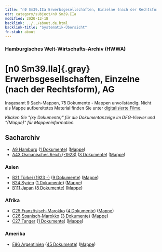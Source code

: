 ```yaml
---
title: "n0 Sm39.IIa Erwerbsgesellschaften, Einzelne (nach der Rechtsform), AG"
etr: category/subject/n0 Sm39.IIa
modified: 2020-12-18
backlink: ../../about.de.html
backlink-title: "Systematik-Übersicht"
fn-stub: about
---
```


### Hamburgisches Welt-Wirtschafts-Archiv (HWWA)
# [n0 Sm39.IIa]{.gray}&#8201; Erwerbsgesellschaften, Einzelne (nach der Rechtsform), AG&#160; 




Insgesamt 9 Sach-Mappen, 75 Dokumente - Mappen unvollständig.
Nicht als Mappe aufbereitetes Material finden Sie unter [digitalisierte Filme](/film/h1_sh).

_Klicken Sie "(xy Dokumente)" für die Dokumentanzeige im DFG-Viewer und "(Mappe)" für Mappeninformation._

## Sacharchiv



- [A9 Hamburg](../../../geo/about.de.html#A9) (<a href="https://dfg-viewer.de/show/?tx_dlf[id]=https://pm20.zbw.eu/mets/sh/1409xx/140905/1458xx/145841/public.mets.de.xml" target="_blank">1 Dokumente</a>) ([Mappe](http://purl.org/pressemappe20/folder/sh/140905,145841))
- [A43 Osmanisches Reich (-1923)](../../../geo/about.de.html#A43) (<a href="https://dfg-viewer.de/show/?tx_dlf[id]=https://pm20.zbw.eu/mets/sh/1410xx/141034/1458xx/145841/public.mets.de.xml" target="_blank">3 Dokumente</a>) ([Mappe](http://purl.org/pressemappe20/folder/sh/141034,145841))

### Asien

- [B21 Türkei (1923 -)](../../../geo/about.de.html#B21) (<a href="https://dfg-viewer.de/show/?tx_dlf[id]=https://pm20.zbw.eu/mets/sh/1411xx/141111/1458xx/145841/public.mets.de.xml" target="_blank">9 Dokumente</a>) ([Mappe](http://purl.org/pressemappe20/folder/sh/141111,145841))
- [B24 Syrien](../../../geo/about.de.html#B24) (<a href="https://dfg-viewer.de/show/?tx_dlf[id]=https://pm20.zbw.eu/mets/sh/1411xx/141114/1458xx/145841/public.mets.de.xml" target="_blank">1 Dokumente</a>) ([Mappe](http://purl.org/pressemappe20/folder/sh/141114,145841))
- [B111 Japan](../../../geo/about.de.html#B111) (<a href="https://dfg-viewer.de/show/?tx_dlf[id]=https://pm20.zbw.eu/mets/sh/1412xx/141272/1458xx/145841/public.mets.de.xml" target="_blank">8 Dokumente</a>) ([Mappe](http://purl.org/pressemappe20/folder/sh/141272,145841))

### Afrika

- [C25 Französisch-Marokko](../../../geo/about.de.html#C25) (<a href="https://dfg-viewer.de/show/?tx_dlf[id]=https://pm20.zbw.eu/mets/sh/1413xx/141358/1458xx/145841/public.mets.de.xml" target="_blank">4 Dokumente</a>) ([Mappe](http://purl.org/pressemappe20/folder/sh/141358,145841))
- [C26 Spanisch-Marokko](../../../geo/about.de.html#C26) (<a href="https://dfg-viewer.de/show/?tx_dlf[id]=https://pm20.zbw.eu/mets/sh/1413xx/141359/1458xx/145841/public.mets.de.xml" target="_blank">3 Dokumente</a>) ([Mappe](http://purl.org/pressemappe20/folder/sh/141359,145841))
- [C27 Tanger](../../../geo/about.de.html#C27) (<a href="https://dfg-viewer.de/show/?tx_dlf[id]=https://pm20.zbw.eu/mets/sh/1413xx/141360/1458xx/145841/public.mets.de.xml" target="_blank">1 Dokumente</a>) ([Mappe](http://purl.org/pressemappe20/folder/sh/141360,145841))

### Amerika

- [E86 Argentinien](../../../geo/about.de.html#E86) (<a href="https://dfg-viewer.de/show/?tx_dlf[id]=https://pm20.zbw.eu/mets/sh/1416xx/141692/1458xx/145841/public.mets.de.xml" target="_blank">45 Dokumente</a>) ([Mappe](http://purl.org/pressemappe20/folder/sh/141692,145841))


